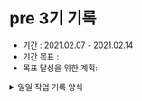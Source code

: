 # pre 3기 기록 
- 기간 : 2021.02.07 - 2021.02.14
- 기간 목표 : 
- 목표 달성을 위한 계획: 

<details><summary>일일 작업 기록 양식</summary>
양식 1. KPT  

## 책 읽고 공부한 것 남기기 - 2021.02.13
- 산출물(commit url,블로그 주소,...) :  https://lisamkk.tistory.com/2 
- 회고(KPT) :
  - Keep (만족,지속): 
    - 지하철에서 책이 잘 읽힌다. 
  - Problem(불편,개선 필요): 
    - 자꾸 핸드폰을 하고 싶고 티비 보고 싶다 
  - Try(problem 해결책/ 당장 실행 가능한 action item && 실행 여부를 다음 회고때 확인 가능): 
    - 대중 교통 이용시간을 적극 활용하자
- 기타 메모 : 

양식 2. [5Fs](http://egloos.zum.com/agile/v/4122099)

## 작업 내용 - 작업일
- 산출물(commit url,블로그 주소,...) : 
- 회고(5Fs) :
  - 사실 (Facts) :
  - 느낌 (Feeling) :
  - 배운 점 (Findings)
  - 미래의 행동계획 (Future / action item): 
  - 피드백 (Feedback / 스크럼 기간 동안 Future 실행 후, 주간회고 직전 항목 채우기):
- 기타 메모 : 

</details>